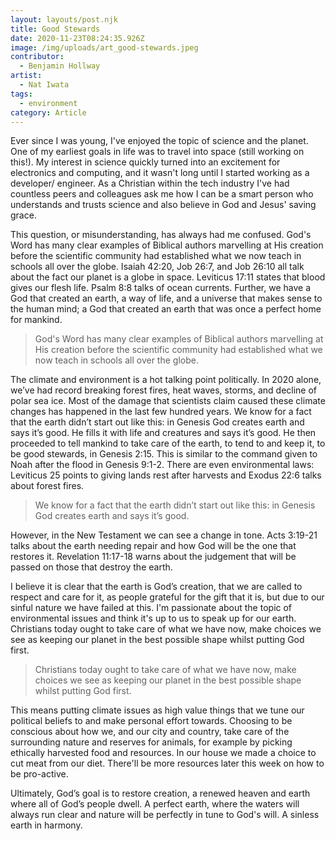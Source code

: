 ```yaml
---
layout: layouts/post.njk
title: Good Stewards
date: 2020-11-23T08:24:35.926Z
image: /img/uploads/art_good-stewards.jpeg
contributor:
  - Benjamin Hollway
artist:
  - Nat Iwata
tags:
  - environment
category: Article
---
```

Ever since I was young, I've enjoyed the topic of science and the planet. One of my earliest goals in life was to travel into space (still working on this!). My interest in science quickly turned into an excitement for electronics and computing, and it wasn't long until I started working as a developer/ engineer. As a Christian within the tech industry I've had countless peers and colleagues ask me how I can be a smart person who understands and trusts science and also believe in God and Jesus' saving grace.

This question, or misunderstanding, has always had me confused. God's Word has many clear examples of Biblical authors marvelling at His creation before the scientific community had established what we now teach in schools all over the globe. Isaiah 42:20, Job 26:7, and Job 26:10 all talk about the fact our planet is a globe in space. Leviticus 17:11 states that blood gives our flesh life. Psalm 8:8 talks of ocean currents. Further, we have a God that created an earth, a way of life, and a universe that makes sense to the human mind; a God that created an earth that was once a perfect home for mankind.

> God's Word has many clear examples of Biblical authors marvelling at His creation before the scientific community had established what we now teach in schools all over the globe.

The climate and environment is a hot talking point politically. In 2020 alone, we’ve had record breaking forest fires, heat waves, storms, and decline of polar sea ice. Most of the damage that scientists claim caused these climate changes has happened in the last few hundred years. We know for a fact that the earth didn’t start out like this: in Genesis God creates earth and says it’s good. He fills it with life and creatures and says it’s good. He then proceeded to tell mankind to take care of the earth, to tend to and keep it, to be good stewards, in Genesis 2:15. This is similar to the command given to Noah after the flood in Genesis 9:1-2. There are even environmental laws: Leviticus 25 points to giving lands rest after harvests and Exodus 22:6 talks about forest fires.

> We know for a fact that the earth didn’t start out like this: in Genesis God creates earth and says it’s good.

However, in the New Testament we can see a change in tone. Acts 3:19-21 talks about the earth needing repair and how God will be the one that restores it. Revelation 11:17-18 warns about the judgement that will be passed on those that destroy the earth.

I believe it is clear that the earth is God’s creation, that we are called to respect and care for it, as people grateful for the gift that it is, but due to our sinful nature we have failed at this. I'm passionate about the topic of environmental issues and think it's up to us to speak up for our earth. Christians today ought to take care of what we have now, make choices we see as keeping our planet in the best possible shape whilst putting God first.

> Christians today ought to take care of what we have now, make choices we see as keeping our planet in the best possible shape whilst putting God first.

This means putting climate issues as high value things that we tune our political beliefs to and make personal effort towards. Choosing to be conscious about how we, and our city and country, take care of the surrounding nature and reserves for animals, for example by picking ethically harvested food and resources. In our house we made a choice to cut meat from our diet. There'll be more resources later this week on how to be pro-active.

Ultimately, God’s goal is to restore creation, a renewed heaven and earth where all of God’s people dwell. A perfect earth, where the waters will always run clear and nature will be perfectly in tune to God's will. A sinless earth in harmony.